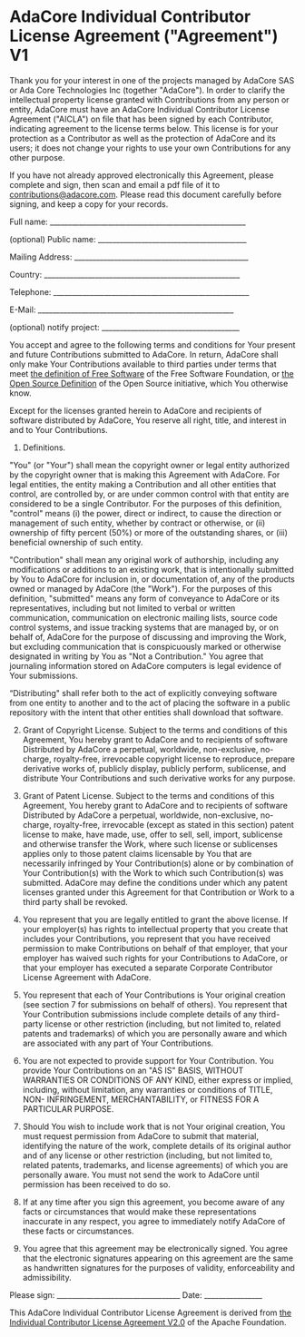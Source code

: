 # AdaCore Individual Contributor License Agreement ("Agreement") V1

Thank you for your interest in one of the projects managed by AdaCore SAS or Ada Core Technologies Inc (together "AdaCore"). In order to clarify the intellectual property license granted with Contributions from any person or entity, AdaCore must have an AdaCore Individual Contributor License Agreement ("AICLA") on file that has been signed by each Contributor, indicating agreement to the license terms below. This license is for your protection as a Contributor as well as the protection of AdaCore and its users; it does not change your rights to use your own Contributions for any other purpose.  

If you have not already approved electronically this Agreement, please complete and sign, then scan and email a pdf file of it to contributions@adacore.com. Please read this document carefully before signing, and keep a copy for your records.

  Full name: ______________________________________________________

  (optional) Public name: _________________________________________

  Mailing Address: ________________________________________________

  Country:   ______________________________________________________

  Telephone: ______________________________________________________

  E-Mail:    ______________________________________________________

  (optional) notify project: ______________________________________

You accept and agree to the following terms and conditions for Your present and future Contributions submitted to AdaCore. In return, AdaCore shall only make Your Contributions available to third parties under terms that meet [the definition of Free Software](https://www.gnu.org/philosophy/free-sw.en.html) of the Free Software Foundation, or [the Open Source Definition](https://opensource.org/osd) of the Open Source initiative, which You otherwise know. 

Except for the licenses granted herein to AdaCore and recipients of software distributed by AdaCore, You reserve all right, title, and interest in and to Your Contributions.

1. Definitions.

"You" (or "Your") shall mean the copyright owner or legal entity authorized by the copyright owner that is making this Agreement with AdaCore. For legal entities, the entity making a Contribution and all other entities that control, are controlled by, or are under common control with that entity are considered to be a single Contributor. For the purposes of this definition,
"control" means (i) the power, direct or indirect, to cause the direction or management of such entity, whether by contract or otherwise, or (ii) ownership of fifty percent (50%) or more of the outstanding shares, or (iii) beneficial ownership of such entity.

"Contribution" shall mean any original work of authorship, including any modifications or additions to an existing work, that is intentionally submitted by You to AdaCore for inclusion in, or documentation of, any of the products owned or managed by AdaCore (the "Work"). For the purposes of this definition, "submitted" means any form of conveyance to AdaCore or its representatives, including but not limited to verbal or written communication, communication on electronic mailing lists, source code control systems, and issue tracking systems that are managed by, or on behalf of, AdaCore for the purpose of discussing and improving the Work, but excluding communication that is conspicuously marked or otherwise designated in writing by You as "Not a Contribution." You agree that journaling information stored on AdaCore computers is legal evidence of Your submissions. 

“Distributing" shall refer both to the act of explicitly conveying software from one entity to another and to the act of placing the software in a public repository with the intent that other entities shall download that software.

2. Grant of Copyright License. Subject to the terms and conditions of this Agreement, You hereby grant to AdaCore and to recipients of software Distributed by AdaCore a perpetual, worldwide, non-exclusive, no-charge, royalty-free, irrevocable copyright license to reproduce, prepare derivative works of, publicly display, publicly perform, sublicense, and distribute Your
Contributions and such derivative works for any purpose.

3. Grant of Patent License. Subject to the terms and conditions of this Agreement, You hereby grant to AdaCore and to recipients of software Distributed by AdaCore a perpetual, worldwide, non-exclusive, no-charge, royalty-free, irrevocable (except as stated in this section) patent license to make, have made, use, offer to sell, sell, import, sublicense and otherwise transfer the Work, where such license or sublicenses applies only to those patent claims licensable by You that are necessarily infringed by Your Contribution(s) alone or by combination of Your Contribution(s) with the Work to which such Contribution(s) was submitted. AdaCore may define the conditions under which any patent licenses granted under this Agreement for that Contribution or Work to a third party shall be revoked.

4. You represent that you are legally entitled to grant the above license. If your employer(s) has rights to intellectual property that you create that includes your Contributions, you represent that you have received permission to make Contributions on behalf of that employer, that your employer has waived such rights for your Contributions to AdaCore, or that your employer has executed a separate Corporate Contributor License Agreement with AdaCore.

5. You represent that each of Your Contributions is Your original creation (see section 7 for submissions on behalf of others).  You represent that Your Contribution submissions include complete details of any third-party license or other restriction (including, but not limited to, related patents and trademarks) of which you are personally aware and which are associated with any part of Your Contributions.

6. You are not expected to provide support for Your Contribution.  You provide Your Contributions on an "AS IS" BASIS, WITHOUT WARRANTIES OR CONDITIONS OF ANY KIND, either express or implied, including, without limitation, any warranties or conditions of TITLE, NON- INFRINGEMENT, MERCHANTABILITY, or FITNESS FOR A PARTICULAR PURPOSE.

7. Should You wish to include work that is not Your original creation, You must request permission from AdaCore to submit that material, identifying the nature of the work, complete details of its original author  and of any license or other restriction (including, but not limited to, related patents, trademarks, and license agreements) of which you are personally aware.  You must not send the work to AdaCore until permission has been received to do so.

8.  If at any time after you sign this agreement, you become aware of any facts or circumstances that would make these representations inaccurate in any respect, you agree to immediately notify AdaCore of these facts or circumstances.

9. You agree that this agreement may be electronically signed. You agree that the electronic signatures appearing on this agreement are the same as handwritten signatures for the purposes of validity, enforceability and admissibility.


Please sign: __________________________________ Date: ________________

This AdaCore Individual Contributor License Agreement is derived from [the Individual Contributor License Agreement V2.0](https://www.apache.org/licenses/icla.txt) of the Apache Foundation. 


